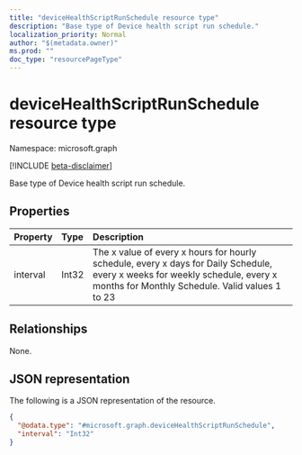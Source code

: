 ```yaml
---
title: "deviceHealthScriptRunSchedule resource type"
description: "Base type of Device health script run schedule."
localization_priority: Normal
author: "$(metadata.owner)"
ms.prod: ""
doc_type: "resourcePageType"
---
```


# deviceHealthScriptRunSchedule resource type

Namespace: microsoft.graph

[!INCLUDE [beta-disclaimer](../../includes/beta-disclaimer.md)]

Base type of Device health script run schedule.

## Properties

| Property | Type  | Description                                                                                                                                                                     |
| :------- | :---- | :------------------------------------------------------------------------------------------------------------------------------------------------------------------------------ |
| interval | Int32 | The x value of every x hours for hourly schedule, every x days for Daily Schedule, every x weeks for weekly schedule, every x months for Monthly Schedule. Valid values 1 to 23 |

## Relationships

None.

## JSON representation

The following is a JSON representation of the resource.

<!-- {
  "blockType": "resource",
  "@odata.type": "microsoft.graph.deviceHealthScriptRunSchedule",
}
-->

```json
{
  "@odata.type": "#microsoft.graph.deviceHealthScriptRunSchedule",
  "interval": "Int32"
}
```